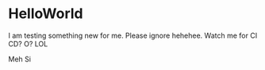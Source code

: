 # HelloWorld
I am testing something new for me. Please ignore hehehee. 
Watch me for CI CD? O? LOL

Meh Si
